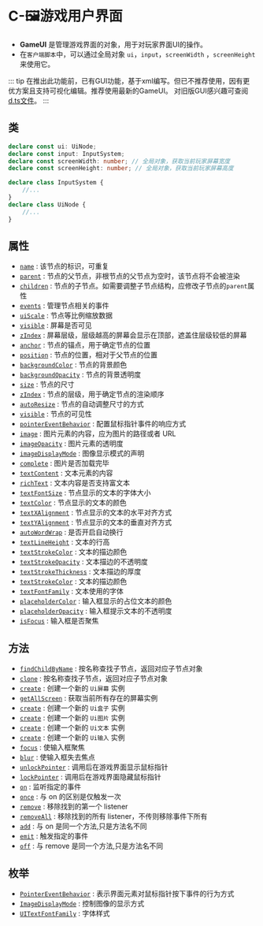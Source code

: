 # C-🖼️游戏用户界面

- **GameUI** 是管理游戏界面的对象，用于对玩家界面UI的操作。
- 在`客户端脚本`中，可以通过全局对象 `ui`，`input`，`screenWidth` ，`screenHeight` 来使用它。

::: tip
在推出此功能前，已有GUI功能，基于xml编写。但已不推荐使用，因有更优方案且支持可视化编辑。推荐使用最新的GameUI。
对旧版GUI感兴趣可查阅[d.ts文件](https://github.com/box3lab/arena_dts/blob/main/GameAPI.d.ts#L13224)。
:::


## 类

```typescript
declare const ui: UiNode;
declare const input: InputSystem;
declare const screenWidth: number; // 全局对象，获取当前玩家屏幕宽度
declare const screenHeight: number; // 全局对象，获取当前玩家屏幕高度

declare class InputSystem {
    //...
}
declare class UiNode {
    //...
}
```


## 属性
- [`name`](./UiNode#name) : 该节点的标识，可重复
- [`parent`](./UiNode#parent) : 节点的父节点，非根节点的父节点为空时，该节点将不会被渲染
- [`children`](./UiNode#children) : 节点的子节点。如需要调整子节点结构，应修改子节点的`parent`属性
- [`events`](./UiNode#events) : 管理节点相关的事件
- [`uiScale`](./UiNode#uiScale) : 节点等比例缩放数据
- [`visible`](./UiScreen#visible) : 屏幕是否可见
- [`zIndex`](./UiScreen#zIndex) : 屏幕层级，层级越高的屏幕会显示在顶部，遮盖住层级较低的屏幕
- [`anchor`](./UiRenderable#anchor) : 节点的锚点，用于确定节点的位置
- [`position`](./UiRenderable#position) : 节点的位置，相对于父节点的位置
- [`backgroundColor`](./UiRenderable#backgroundColor) : 节点的背景颜色
- [`backgroundOpacity`](./UiRenderable#backgroundOpacity) : 节点的背景透明度
- [`size`](./UiRenderable#size) : 节点的尺寸
- [`zIndex`](./UiRenderable#zIndex) : 节点的层级，用于确定节点的渲染顺序
- [`autoResize`](./UiRenderable#autoResize) : 节点的自动调整尺寸的方式
- [`visible`](./UiRenderable#visible) : 节点的可见性
- [`pointerEventBehavior`](./UiRenderable#pointerEventBehavior) : 配置鼠标指针事件的响应方式
- [`image`](./node/UiImage#image) : 图片元素的内容，应为图片的路径或者 URL
- [`imageOpacity`](./node/UiImage#imageOpacity) : 图片元素的透明度
- [`imageDisplayMode`](./node/UiImage#imageDisplayMode) : 图像显示模式的声明
- [`complete`](./node/UiImage#complete) : 图片是否加载完毕
- [`textContent`](./node/UiText#textContent) : 文本元素的内容
- [`richText`](./node/UiText#richText) : 文本内容是否支持富文本
- [`textFontSize`](./node/UiText#textFontSize) : 节点显示的文本的字体大小
- [`textColor`](./node/UiText#textColor) : 节点显示的文本的颜色
- [`textXAlignment`](./node/UiText#textXAlignment) : 节点显示的文本的水平对齐方式
- [`textYAlignment`](./node/UiText#textYAlignment) : 节点显示的文本的垂直对齐方式
- [`autoWordWrap`](./node/UiText#autoWordWrap) : 是否开启自动换行
- [`textLineHeight`](./node/UiText#textLineHeight) : 文本的行高
- [`textStrokeColor`](./node/UiText#textStrokeColor) : 文本的描边颜色
- [`textStrokeOpacity`](./node/UiText#textStrokeOpacity) : 文本描边的不透明度
- [`textStrokeThickness`](./node/UiText#textStrokeThickness) : 文本描边的厚度
- [`textStrokeColor`](./node/UiText#textStrokeColor) : 文本的描边颜色
- [`textFontFamily`](./node/UiInput#textFontFamily) : 文本使用的字体
- [`placeholderColor`](./node/UiInput#placeholderColor) : 输入框显示的占位文本的颜色
- [`placeholderOpacity`](./node/UiInput#placeholderOpacity) : 输入框提示文本的不透明度
- [`isFocus`](./node/UiInput#isFocus) : 输入框是否聚焦

## 方法
- [`findChildByName`](./UiNode#findChildByName) : 按名称查找子节点，返回对应子节点对象
- [`clone`](./UiNode#clone) : 按名称查找子节点，返回对应子节点对象
- [`create`](./UiScreen#create) : 创建一个新的 `Ui屏幕` 实例
- [`getAllScreen`](./UiScreen#getAllScreen) : 获取当前所有存在的屏幕实例
- [`create`](./node/UiBox#create) : 创建一个新的 `Ui盒子` 实例
- [`create`](./node/UiImage#create) : 创建一个新的 `Ui图片` 实例
- [`create`](./node/UiText#create) : 创建一个新的 `Ui文本` 实例
- [`create`](./node/UiInput#create) : 创建一个新的 `Ui输入` 实例
- [`focus`](./node/UiInput#isFocus) : 使输入框聚焦
- [`blur`](./node/UiInput#blur) : 使输入框失去焦点
- [`unlockPointer`](./input#unlockPointer) : 调用后在游戏界面显示鼠标指针
- [`lockPointer`](./input#lockPointer) : 调用后在游戏界面隐藏鼠标指针
- [`on`](./UiEvent#on) : 监听指定的事件
- [`once`](./UiEvent#once) : 与 on 的区别是仅触发一次
- [`remove`](./UiEvent#remove) : 移除找到的第一个 listener
- [`removeAll`](./UiEvent#removeAll) : 移除找到的所有 listener，不传则移除事件下所有
- [`add`](./UiEvent#add) : 与 on 是同一个方法,只是方法名不同
- [`emit`](./UiEvent#emit) : 触发指定的事件
- [`off`](./UiEvent#off) : 与 remove 是同一个方法,只是方法名不同

## 枚举
- [`PointerEventBehavior`](./UiRenderable#PointerEventBehavior) : 表示界面元素对鼠标指针按下事件的行为方式
- [`ImageDisplayMode`](./node/UiImage#ImageDisplayMode) : 控制图像的显示方式
- [`UITextFontFamily`](./node/UiText#UITextFontFamily) : 字体样式
